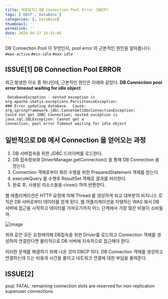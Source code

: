 ```yaml
---
title: 개발일지🌟 DB Connection Pool Error (DBCP)
tags: ['DBCP','DataBase']
categories: [☁️ DataBase]
thumbnail: ''
permalink: ''
date: 2020-04-27 10:43:05
---
```


DB Connection Pool 이 무엇인지, pool error 의 근본적인 원인을 알아봅니다.
`#max-active` `#min-idle` `#max-idle`
<!-- excerpt -->
<!-- toc -->

## ISSUE[1] DB Connection Pool ERROR
최근 발생한 이슈 중 하나인데, 근본적인 원인은 아래와 같았다.
__DB Connection pool error timeout waiting for idle object__
```
 DatabaseException - nested exception is org.apache.ibatis.exceptions.PersistenceException:
### Error updating database.  Cause: org.springframework.jdbc.CannotGetJdbcConnectionException: 
Could not get JDBC Connection; nested exception is java.sql.SQLException: Cannot get a 
connection, pool error Timeout waiting for idle object
```

## 일반적으로 DB 에서 Connection 을 얻어오는 과정
1) DB 서버접속을 위한 JDBC 드라이버를 로드한다.
2) DB 접속정보와 DriverManager.getConnection() 을 통해 DB Connection 을 얻는다.
3) Connection 객체로부터 쿼리 수행을 위한 PreparedStatement 객체를 받는다.
4) executeQuery 를 수행후 ResultSet 객체로 결과를 처리한다.
5) 완료 후, 사용된 리소스들을 close() 하여 반환한다.

웹 애플리케이션은 HTTP 요청에 의해 Thread 를 생성하게 되고 대부분의 비지니스 로직은 DB 서버로부터 데이터를 얻게 된다.
웹 어플리케이션을 지탱하는 WAS 에서 DB 서버에 접근을 시작하고 데이터를 가져오기까지 어느 단계에서 가장 많은 비용이 소비될까.

![image](https://user-images.githubusercontent.com/28856435/80331215-6764b280-8882-11ea-93f6-277ba2a0a99d.png)
     
위와 같은 모든 요청에의해 DB접속을 위한 Driver를 로드하고 Connection 객체를 생성하여 연결한다면 물리적으로 DB 서버에 지속적으로 접근해야 한다.

이러한 문제를 해결하기 위해 나온 것이 DBCP 이다. DB Connection 객체를 생성하고 연결하는데 드는 비용과 시간을 줄이고 네트워크 연결에 대한 부담을 줄여준다.

## ISSUE[2] 
psql: FATAL: remaining connection slots are reserved for non-replication superuser connections